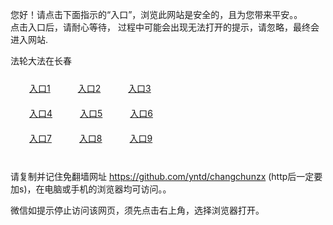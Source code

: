 您好！请点击下面指示的“入口”，浏览此网站是安全的，且为您带来平安。。 <br/>
点击入口后，请耐心等待， 过程中可能会出现无法打开的提示，请忽略，最终会进入网站. </br>

法轮大法在长春<br/>
<div style="padding:10px"><a style="margin:20px" target="_blank" href="https://dwfutu8o51yc3.cloudfront.net/2Qpsp?qypecig" id="ccLink1" rel="nofollow">入口1</a> <a target="_blank" style="margin:20px" href="https://d1w5attrx5zk3b.cloudfront.net/2Qpsp?bveev" id="ccLink2" rel="nofollow">入口2</a> <a style="margin:20px" target="_blank" href="https://d1fsu4p9ft2zfc.cloudfront.net/2Qpsp?vxsqsjz" id="ccLink3" rel="nofollow">入口3</a></div>

<div style="padding:10px" ><a style="margin:20px" target="_blank" href="https://dwfutu8o51yc3.cloudfront.net/2Qpsp?qypecig" id="ccLink4" rel="nofollow">入口4</a> <a style="margin:20px" href="https://d1w5attrx5zk3b.cloudfront.net/2Qpsp?bveev" target="_blank" id="ccLink5" rel="nofollow">入口5</a> <a style="margin:20px" href="https://d1fsu4p9ft2zfc.cloudfront.net/2Qpsp?vxsqsjz" target="_blank" id="ccLink6" rel="nofollow">入口6</a></div>

<div style="padding:10px"><a style="margin:20px" target="_blank" href="https://dwfutu8o51yc3.cloudfront.net/2Qpsp?qypecig" id="ccLink7" rel="nofollow">入口7</a> <a style="margin:20px" href="https://d1w5attrx5zk3b.cloudfront.net/2Qpsp?bveev" target="_blank" id="ccLink8" rel="nofollow">入口8</a> <a style="margin:20px" target="_blank" href="https://d1fsu4p9ft2zfc.cloudfront.net/2Qpsp?vxsqsjz" id="ccLink9" rel="nofollow">入口9</a></div>

<br/>



请复制并记住免翻墙网址 https://github.com/yntd/changchunzx (http后一定要加s)，在电脑或手机的浏览器均可访问。。<br/>

微信如提示停止访问该网页，须先点击右上角，选择浏览器打开。
